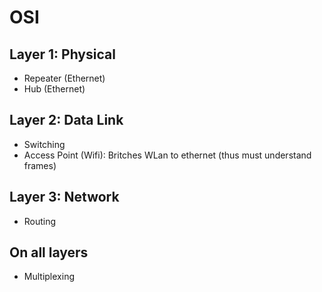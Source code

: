 # OSI

## Layer 1: Physical
* Repeater (Ethernet)
* Hub (Ethernet)


## Layer 2: Data Link
* Switching
* Access Point (Wifi): Britches WLan to ethernet (thus must understand frames)

## Layer 3: Network
* Routing

## On all layers
* Multiplexing
